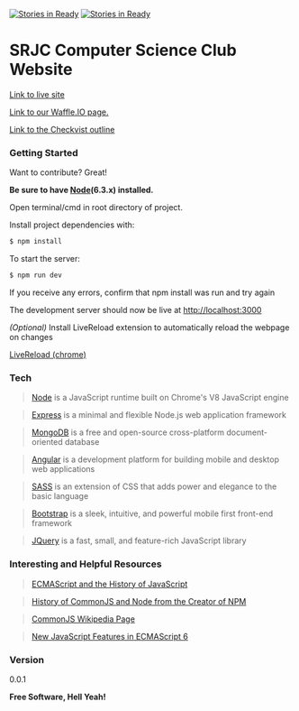 [![Stories in Ready](https://badge.waffle.io/SRJC-Computer-Science-Club/CS-Website.png?label=todo&title=Todo)](http://waffle.io/SRJC-Computer-Science-Club/CS-Website) [![Stories in Ready](https://badge.waffle.io/SRJC-Computer-Science-Club/CS-Website.png?label=in+progress&title=In-Progress)](http://waffle.io/SRJC-Computer-Science-Club/CS-Website)

# SRJC Computer Science Club Website

[Link to live site][site]

[Link to our Waffle.IO page.](https://waffle.io/SRJC-Computer-Science-Club/CS-Website)

[Link to the Checkvist outline](https://checkvist.com/checklists/563656-csc-cs-site)

### Getting Started
Want to contribute? Great!

**Be sure to have [Node][node](6.3.x) installed.**

Open terminal/cmd in root directory of project.

Install project dependencies with:
```sh
$ npm install
```



To start the server:
```sh
$ npm run dev
```
If you receive any errors, confirm that npm install was run and try again

The development server should now be live at [http://localhost:3000](http://localhost:3000)




*(Optional)*
Install LiveReload extension to automatically reload the webpage on changes

[LiveReload (chrome)](https://chrome.google.com/webstore/detail/livereload/jnihajbhpnppcggbcgedagnkighmdlei?hl=en)




### Tech
>[Node][node] is  a JavaScript runtime built on Chrome's V8 JavaScript engine

>[Express][express] is a minimal and flexible Node.js web application framework

>[MongoDB][mongodb] is a free and open-source cross-platform document-oriented database

>[Angular][angular] is a development platform for building mobile and desktop web applications

>[SASS][sass] is an extension of CSS that adds power and elegance to the basic language

>[Bootstrap][bootstrap] is a sleek, intuitive, and powerful mobile first front-end framework

>[JQuery][jquery] is a fast, small, and feature-rich JavaScript library


### Interesting and Helpful Resources
>[ECMAScript and the History of JavaScript][ECMAScriptWikipedia]

>[History of CommonJS and Node from the Creator of NPM][CommonJSandNode]

>[CommonJS Wikipedia Page][CommonJSWiki]

>[New JavaScript Features in ECMAScript 6][ES6Features]


### Version
0.0.1


**Free Software, Hell Yeah!**

[//]: # (These are reference links used in the body of this note and get stripped out when the markdown processor does its job. There is no need to format nicely because it shouldn't be seen. Thanks SO - http://stackoverflow.com/questions/4823468/store-comments-in-markdown-syntax)

   [site]: <https://srjc-cs-website.herokuapp.com/>
   [node]: <https://nodejs.org/en/>
   [sass]: <http://sass-lang.com/>
   [express]: <http://expressjs.com/>
   [angular]: <https://angular.io/>
   [mongodb]: <https://www.mongodb.com/>
   [bootstrap]: <http://getbootstrap.com/>
   [jquery]: <http://jquery.com>
   [waffle.io]: <https://waffle.io/SRJC-Computer-Science-Club/CS-Website>
   [ECMAScriptWikipedia]: <https://en.wikipedia.org/wiki/ECMAScript>
   [CommonJSandNode]: <https://github.com/nodejs/node-v0.x-archive/issues/5132#issuecomment-15432598>
   [CommonJSWiki]: <https://en.wikipedia.org/wiki/CommonJS>
   [ES6Features]: <https://github.com/lukehoban/es6features>
   [BabelHistory]: <https://medium.com/@sebmck/2015-in-review-51ac7035e272#.v0sr6m2mw>
